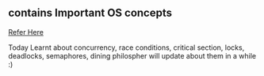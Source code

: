 ## contains Important OS concepts

[Refer Here](https://www.youtube.com/redirect?event=video_description&redir_token=QUFFLUhqa09zdGRYMmdCNmk2U0VPVzQtMWcwRmNVbFp0d3xBQ3Jtc0ttMVpzMkQ2U3NRWmZpbk1Lb1VDRlJ0Z2hiZ2pNeTRYZ0R0b05lRU9LR0ZVbXQzX0Z4NXY0TWY2MnFoWTJmSG1IN3NfN01JQWtMd29KcXJidF80YmZOcmdGYWUwYnZkSlJlbXR1b2Z4eTJGUENoem9LUQ&q=https%3A%2F%2Fdrive.google.com%2Ffile%2Fd%2F1kksqpGT_YBQsFwsyVyftikPRP-sZZF-e%2Fview%3Fusp%3Dshare_link&v=3obEP8eLsCw)

Today Learnt about concurrency, race conditions, critical section, locks, deadlocks, semaphores, dining philospher will update about them in a while :)
